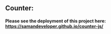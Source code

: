 ## Counter:
#### Please see the deployment of this project here: https://samandeveloper.github.io/counter-js/
